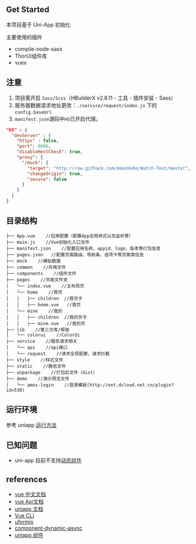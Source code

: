 ## Get Started

本项目基于 Uni-App 初始化

主要使用的插件

- compile-node-sass
- ThorUI组件库
- vuex

## 注意  

1. 项目需开启 `Sass/Scss`（HBuilderX v2.8.11 - 工具 - 插件安装 - Sass）     
2. 服务器数据请求地址更改：`./service/request/index.js` 下的 `config.baseUrl`   
3. `manifest.json`源码中`H5`已开启代理。

```json
"h5" : {
  "devServer" : {
    "https" : false,
    "port": 8000,
    "disableHostCheck": true,
    "proxy": {
      "/mock": {
        "target": "http://raw.githack.com/AmosHuKe/Watch-Test/master",
        "changeOrigin": true,
        "secure": false
      }
    }
  }
}
```


## 目录结构  
```
├── App.vue    //应用配置（配置App全局样式以及监听等）  
├── main.js    //Vue初始化入口文件  
├── manifest.json    //配置应用名称、appid、logo、版本等打包信息
├── pages.json   //配置页面路由、导航条、选项卡等页面类信息
├── mock    //模拟数据
├── common    //共用文件
├── components    //组件文件
├── pages    //页面文件夹  
│   └── index.vue    //主布局页
│   └── home    //首页
│   │   ├── children  //首页子
│   │   ├── home.vue   //首页
│   └── mine    //我的
│   │   ├── children  //我的页子
│   │   ├── mine.vue   //我的页
├── lib    //第三方库/框架  
│   └── colorui    //ColorUi
├── service    //服务请求相关
│   └── api    //api接口
│   └── request    //请求全局配置，请求拦截
├── style    //样式文件  
├── static    //静态文件  
├── unpackage    //打包后文件（dist）  
├── demo    //演示预览文件  
│   └── amos-login    //登录模板(http://ext.dcloud.net.cn/plugin?id=538)

```

## 运行环境

参考 uniapp [运行方法](https://uniapp.dcloud.io/quickstart-hx)

## 已知问题

- uni-app 目前不支持[动态组件](https://github.com/dcloudio/uni-app/blob/d49de33c438fdd22295a05766a0428aeeaa4aa69/docs/use.md#vue-%E7%BB%84%E4%BB%B6)

## references

- [vue 中文文档](https://cn.vuejs.org/v2/guide/instance.html)
- [vue Api文档](https://vuejs.org/v2/api/)
- [uniapp 文档](https://uniapp.dcloud.io/api/)
- [Vue CLI](https://cli.vuejs.org/zh/guide/)
- [uformjs](https://uformjs.org/)
- [component-dynamic-async](https://v3.vuejs.org/guide/component-dynamic-async.html)
- [uniapp 组件](https://uniapp.dcloud.io/use?id=vue-%e7%bb%84%e4%bb%b6)